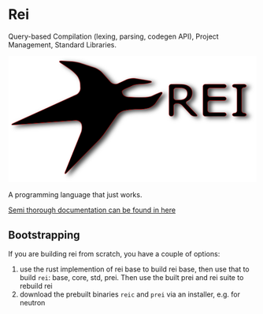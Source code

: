 # Rei

Query-based Compilation (lexing, parsing, codegen API), Project Management, Standard Libraries.

![Rei](/docs/ReiLogo.png)

A programming language that just works.

[Semi thorough documentation can be found in here](https://hyperswine.github.io/rei)

## Bootstrapping

If you are building rei from scratch, you have a couple of options:

1. use the rust implemention of rei base to build rei base, then use that to build `rei`: base, core, std, prei. Then use the built prei and rei suite to rebuild rei
2. download the prebuilt binaries `reic` and `prei` via an installer, e.g. for neutron
